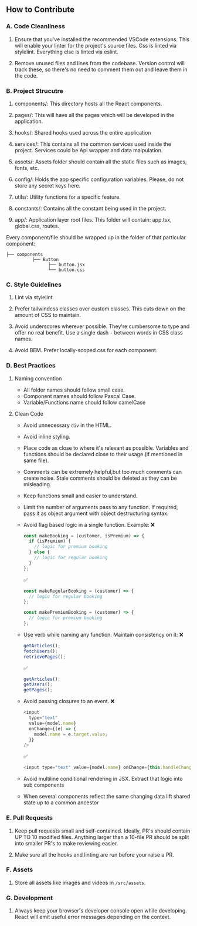 ## How to Contribute

### A. Code Cleanliness

1. Ensure that you've installed the recommended VSCode extensions. This will enable your linter for the project's source files. Css is linted via stylelint. Everything else is linted via eslint.

2. Remove unused files and lines from the codebase. Version control will track these, so there's no need to comment them out and leave them in the code.

### B. Project Strucutre

1. components/: This directory hosts all the React components.

2. pages/: This will have all the pages which will be developed in the application.

3. hooks/: Shared hooks used across the entire application

4. services/: This contains all the common services used inside the project. Services could be Api wrapper and data maipulation.

5. assets/: Assets folder should contain all the static files such as images, fonts, etc.

6. config/: Holds the app specific configuration variables. Please, do not store any secret keys here.

7. utils/: Utility functions for a specific feature.

8. constants/: Contains all the constant being used in the project.

9. app/: Application layer root files. This folder will contain: app.tsx, global.css, routes.

Every component/file should be wrapped up in the folder of that particular component:

```
├── components
          ├── Button
                ├── button.jsx
                └── button.css
```

### C. Style Guidelines

1. Lint via stylelint.

2. Prefer tailwindcss classes over custom classes. This cuts down on the amount of CSS to maintain.

3. Avoid underscores wherever possible. They're cumbersome to type and offer no real benefit. Use a single dash `-` between words in CSS class names.

4. Avoid BEM. Prefer locally-scoped css for each component.

### D. Best Practices

1. Naming convention

   - All folder names should follow small case.
   - Component names should follow Pascal Case.
   - Variable/Functions name should follow camelCase

1. Clean Code

   - Avoid unnecessary `div` in the HTML.

   - Avoid inline styling.
   - Place code as close to where it's relevant as possible. Variables and functions should be declared close to their usage (if mentioned in same file).

   - Comments can be extremely helpful,but too much comments can create noise. Stale comments should be deleted as they can be misleading.

   - Keep functions small and easier to understand.

   - Limit the number of arguments pass to any function. If required, pass it as object argument with object destructuring syntax.

   - Avoid flag based logic in a single function. Example:
     ❌

     ```js
     const makeBooking = (customer, isPremium) => {
       if (isPremium) {
         // logic for premium booking
       } else {
         // logic for regular booking
       }
     };
     ```

     ✅

     ```js
     const makeRegularBooking = (customer) => {
       // logic for regular booking
     };

     const makePremiumBooking = (customer) => {
       // logic for premium booking
     };
     ```

   - Use verb while naming any function. Maintain consistency on it:
     ❌

     ```js
     getArticles();
     fetchUsers();
     retrievePages();
     ```

     ✅

     ```js
     getArticles();
     getUsers();
     getPages();
     ```

   - Avoid passing closures to an event.
     ❌

     ```js
     <input
       type="text"
       value={model.name}
       onChange={(e) => {
         model.name = e.target.value;
       }}
     />
     ```

     ✅

     ```js
     <input type="text" value={model.name} onChange={this.handleChange} />
     ```

   - Avoid multiline conditional rendering in JSX. Extract that logic into sub components
   - When several components reflect the same changing data lift shared state up to a common ancestor

### E. Pull Requests

1. Keep pull requests small and self-contained. Ideally, PR's should contain UP TO 10 modified files. Anything larger than a 10-file PR should be split into smaller PR's to make reviewing easier.

2. Make sure all the hooks and linting are run before your raise a PR.

### F. Assets

1. Store all assets like images and videos in `/src/assets`.

### G. Development

1. Always keep your browser's developer console open while developing. React will emit useful error messages depending on the context.
